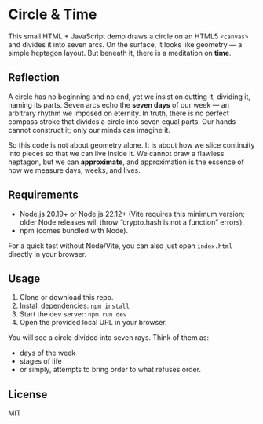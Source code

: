 # Circle & Time

This small HTML + JavaScript demo draws a circle on an HTML5 `<canvas>` and divides it into seven arcs.
On the surface, it looks like geometry — a simple heptagon layout.
But beneath it, there is a meditation on **time**.

## Reflection

A circle has no beginning and no end, yet we insist on cutting it, dividing it, naming its parts.
Seven arcs echo the **seven days** of our week — an arbitrary rhythm we imposed on eternity.
In truth, there is no perfect compass stroke that divides a circle into seven equal parts.
Our hands cannot construct it; only our minds can imagine it.

So this code is not about geometry alone.
It is about how we slice continuity into pieces so that we can live inside it.
We cannot draw a flawless heptagon, but we can **approximate**, and approximation is the essence of how we measure days, weeks, and lives.

## Requirements

* Node.js 20.19+ or Node.js 22.12+
  (Vite requires this minimum version; older Node releases will throw “crypto.hash is not a function” errors).
* npm (comes bundled with Node).

For a quick test without Node/Vite, you can also just open `index.html` directly in your browser.

## Usage

1. Clone or download this repo.
2. Install dependencies:
   ```npm install```
3. Start the dev server:
   ```npm run dev```
4. Open the provided local URL in your browser.

You will see a circle divided into seven rays. Think of them as:

* days of the week
* stages of life
* or simply, attempts to bring order to what refuses order.

## License

MIT
